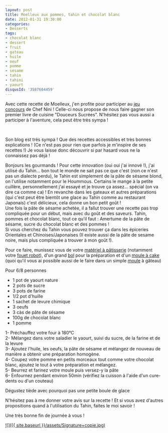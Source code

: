 ```yaml
---
layout: post
title: Moelleux aux pommes, tahin et chocolat blanc
date: 2012-01-31 19:30:00
categories: 
- Desserts
tags: 
- chocolat blanc
- dessert
- fruit
- gateau
- huile
- oeuf
- pomme
- sesame
- tahin
- tahini
- yaourt
disqusId: '3587684459'
---
```


Avec cette recette de Moelleux, j'en profite pour participer au [jeu concours](http://www.chefnini.com/concours-chefnini-douceurs-sucrees/) de Chef Nini ! Celle-ci nous propose de nous faire gagner son premier livre de cuisine "Douceurs Sucrées". N'hésitez pas vous aussi a participer à l'aventure, cela peut être très sympa !

 

Son blog est très sympa ! Que des recettes accessibles et très bonnes explications ! (Ce n'est pas pour rien que parfois je m'inspire de ses recettes !) Je vous laisse donc découvrir si par hasard vous ne la connaissez pas déjà !

Bonjours les gourmands ! Pour cette innovation (oui oui j'ai innové !), j'ai utilisé du Tahin... bon tout le monde ne sait pas ce que c'est (non ce n'est pas un dialecte perdu), le Tahin est simplement de la pâte de sésame blond, on l'utilise notamment pour le Hoummous. Certains le mange à la petite cuillère, personnellement j'ai essayé et je trouve ça assez... spécial (on va dire ca comme ca) ! En revanche dans les gateaux et autres préparations (qui c'est peut être bientôt une glace au Tahin comme au restaurant Japonais) c'est délicieux, cela donne un bon petit goût !  
Une fois la pâte de sésame achetée, il a fallut trouver une recette pas trop compliquée pour un début, mais avec du goût et des saveurs. Tahin, pommes et chocolat blanc, tout ce qu'il faut : Amertume de la pâte de sésame, sucre du chocolat blanc et des pommes !  
Si vous cherchez du Tahin vous pouvez trouver ça dans les épiceries Orientales et Chinoises/Japonaises (Il existe aussi de la pâte de sesame noire, mais plus compliquée a trouver à mon goût !).

Pour ce faire, munissez vous de votre [matériel à pâtisserie](http://www.rueducommerce.fr/m/pl/malid:12468605) (notamment votre [fouet robot](http://www.rueducommerce.fr/m/pl/malid:15123482)), d'un grand [bol](http://www.rueducommerce.fr/m/pl/malid:4769881) pour la préparation et d'un [moule à cake](http://www.rueducommerce.fr/index/moule%20a%20cake) (quoi qu'il vous ai possible aussi de le faire dans un simple [moule](http://www.rueducommerce.fr/m/pl/malid:5325292) à gâteau)



Pour 6/8 personnes

- 1 pot de yaourt nature  
- 2 pots de sucre  
- 3 pots de farine  
- 1/2 pot d'huille  
- 1 sachet de levure chimique  
- 3 oeufs  
- 3 càs de pâte de sésame  
- 100g de chocolat blanc  
- 1 pomme

1- Préchauffez votre four à 180°C  
2- Mélangez dans votre saladier le yaourt, suivi du sucre, de la farine et de la levure  
3- Ajoutez l'huile, les oeufs, la pâte de sésame et mélangez de nouveau de manière a obtenir une préparation homogène.  
4- Coupez votre pomme en petits morceaux tout comme votre chocolat blanc, ajoutez le tout à votre préparation et mélangez.  
5- Beurrez et farinez votre moule puis versez-y la pâte  
6- Enfournez pendant environ 50min (vérifiez la cuisson à l'aide d'un cure-dents ou d'un couteau)



Dégustez tiède avec pourquoi pas une petite boule de glace

N'hésitez pas à me donner votre avis sur la recette ! Et si vous avez d'autres propositions quand à l'utilisation du Tahin, faites le moi savoir !

Une très bonne fin de journée à vous !

[![]({{ site.baseurl }}/assets/Signature+copie.jpg)](http://4.bp.blogspot.com/-2bLosyMFac4/TxhFg0sR2dI/AAAAAAAABec/Mzg1OnlXUmM/s1600/Signature+copie.jpg)
